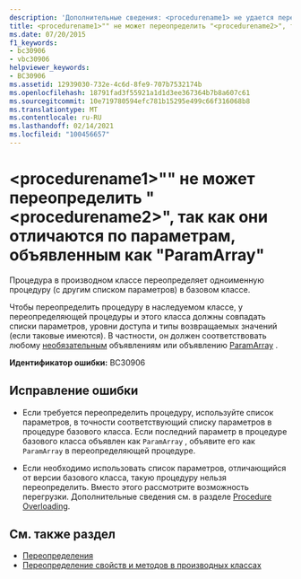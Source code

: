 ```yaml
---
description: 'Дополнительные сведения: <procedurename1> не удается переопределить <procedurename2> , так как они отличаются параметрами, объявленными как "ParamArray"'
title: <procedurename1>"" не может переопределить "<procedurename2>", так как они отличаются по параметрам, объявленным как "ParamArray"
ms.date: 07/20/2015
f1_keywords:
- bc30906
- vbc30906
helpviewer_keywords:
- BC30906
ms.assetid: 12939030-732e-4c6d-8fe9-707b7532174b
ms.openlocfilehash: 18791fad3f55921a1d1d3ee367364b7b8a607c61
ms.sourcegitcommit: 10e719780594efc781b15295e499c66f316068b8
ms.translationtype: MT
ms.contentlocale: ru-RU
ms.lasthandoff: 02/14/2021
ms.locfileid: "100456657"
---
```

# <a name="procedurename1-cannot-override-procedurename2-because-they-differ-by-parameters-declared-paramarray"></a>\<procedurename1>"" не может переопределить "\<procedurename2>", так как они отличаются по параметрам, объявленным как "ParamArray"

Процедура в производном классе переопределяет одноименную процедуру (с другим списком параметров) в базовом классе.  
  
 Чтобы переопределить процедуру в наследуемом классе, у переопределяющей процедуры и этого класса должны совпадать списки параметров, уровни доступа и типы возвращаемых значений (если таковые имеются). В частности, он должен соответствовать любому [необязательным](../language-reference/modifiers/optional.md) объявлениям или объявлению [ParamArray](../language-reference/modifiers/paramarray.md) .  
  
 **Идентификатор ошибки:** BC30906  
  
## <a name="to-correct-this-error"></a>Исправление ошибки  
  
- Если требуется переопределить процедуру, используйте список параметров, в точности соответствующий списку параметров в процедуре базового класса. Если последний параметр в процедуре базового класса объявлен как `ParamArray` , объявите его как `ParamArray` в переопределяющей процедуре.  
  
- Если необходимо использовать список параметров, отличающийся от версии базового класса, такую процедуру нельзя переопределить. Вместо этого рассмотрите возможность перегрузки. Дополнительные сведения см. в разделе [Procedure Overloading](../programming-guide/language-features/procedures/procedure-overloading.md).  
  
## <a name="see-also"></a>См. также раздел

- [Переопределения](../language-reference/modifiers/overrides.md)
- [Переопределение свойств и методов в производных классах](../programming-guide/language-features/objects-and-classes/inheritance-basics.md#overriding-properties-and-methods-in-derived-classes)
